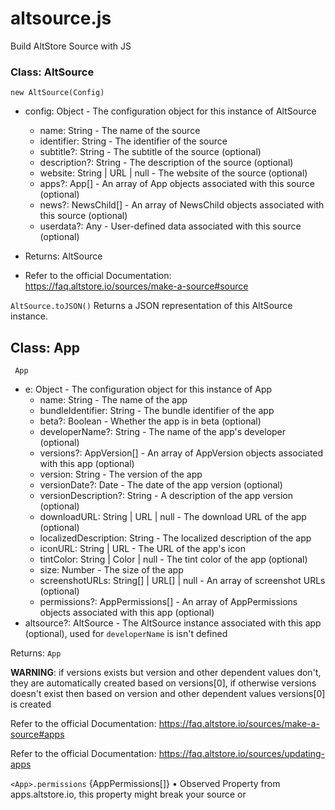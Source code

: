 # altsource.js
Build AltStore Source with JS 


### Class: AltSource

`new AltSource(Config)`

- config: Object - The configuration object for this instance of AltSource
  - name: String - The name of the source
  - identifier: String - The identifier of the source 
  - subtitle?: String - The subtitle of the source (optional)
  - description?: String - The description of the source (optional)
  - website: String | URL | null - The website of the source (optional)
  - apps?: App[] - An array of App objects associated with this source (optional)
  - news?: NewsChild[] - An array of NewsChild objects associated with this source (optional)
  - userdata?: Any - User-defined data associated with this source (optional)


- Returns: AltSource

- Refer to the official Documentation: https://faq.altstore.io/sources/make-a-source#source

`AltSource.toJSON()`
Returns a JSON representation of this AltSource instance.


## Class: App

` App`

- e: Object - The configuration object for this instance of App
  - name: String - The name of the app
  - bundleIdentifier: String - The bundle identifier of the app
  - beta?: Boolean - Whether the app is in beta (optional)
  - developerName?: String - The name of the app's developer (optional)
  - versions?: AppVersion[] - An array of AppVersion objects associated with this app (optional)
  - version: String - The version of the app
  - versionDate?: Date - The date of the app version (optional)
  - versionDescription?: String - A description of the app version (optional)
  - downloadURL: String | URL | null - The download URL of the app (optional)
  - localizedDescription: String - The localized description of the app
  - iconURL: String | URL - The URL of the app's icon
  - tintColor: String | Color | null - The tint color of the app (optional)
  - size: Number - The size of the app
  - screenshotURLs: String[] | URL[] | null - An array of screenshot URLs (optional)
  - permissions?: AppPermissions[] - An array of AppPermissions objects associated with this app (optional)
- altsource?: AltSource - The AltSource instance associated with this app (optional), used for `developerName` is isn't defined

Returns: `App`

**WARNING**: if versions exists but version and other dependent values don't, they are automatically created based on versions[0], if otherwise versions doesn't exist then based on version and other dependent values versions[0] is created

Refer to the official Documentation: https://faq.altstore.io/sources/make-a-source#apps

Refer to the official Documentation: https://faq.altstore.io/sources/updating-apps

`<App>.permissions` {AppPermissions[]} • Observed Property from apps.altstore.io, this property might break your source or